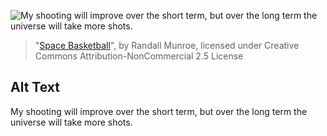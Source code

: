 ![My shooting will improve over the short term, but over the long term the universe will take more shots.](https://imgs.xkcd.com/comics/space_basketball.png)
> "[Space Basketball](https://xkcd.com/2328/)", by Randall Munroe, licensed under Creative Commons Attribution-NonCommercial 2.5 License

## Alt Text
My shooting will improve over the short term, but over the long term the universe will take more shots.
